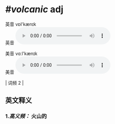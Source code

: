 # ***\#volcanic*** adj
英音 vɒl'kænɪk  
英音
<audio src="./media/volcanic-B.aac" controls="controls"></audio>

美音 vɑːl'kænɪk  
美音
<audio src="./media/volcanic.aac" controls="controls"></audio>



| 词频 2 |  

英文释义
---
### 1.*高义频：* **火山的**  


